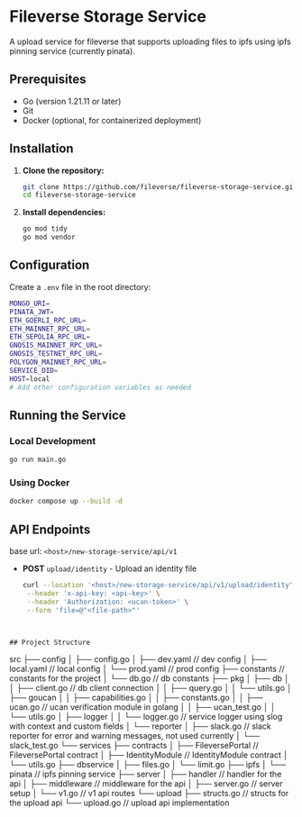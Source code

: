 # Fileverse Storage Service

A upload service for fileverse that supports uploading files to ipfs using ipfs pinning service (currently pinata). 

## Prerequisites
- Go (version 1.21.11 or later)
- Git
- Docker (optional, for containerized deployment)

## Installation

1. **Clone the repository:**
   ```sh
   git clone https://github.com/fileverse/fileverse-storage-service.git
   cd fileverse-storage-service
   ```

2. **Install dependencies:**
   ```sh
   go mod tidy
   go mod vendor
   ```

## Configuration

Create a `.env` file in the root directory:
```sh
MONGO_URI=
PINATA_JWT=
ETH_GOERLI_RPC_URL=
ETH_MAINNET_RPC_URL=
ETH_SEPOLIA_RPC_URL=
GNOSIS_MAINNET_RPC_URL=
GNOSIS_TESTNET_RPC_URL=
POLYGON_MAINNET_RPC_URL=
SERVICE_DID=
HOST=local
# Add other configuration variables as needed
```

## Running the Service

### Local Development
```sh
go run main.go
```

### Using Docker
```sh
docker compose up --build -d
```

## API Endpoints

base url: `<host>/new-storage-service/api/v1`

- **POST** `upload/identity` - Upload an identity file
  ```sh
  curl --location '<host>/new-storage-service/api/v1/upload/identity' \
   --header 'x-api-key: <api-key>' \
   --header 'Authorization: <ucan-token>' \
   --form 'file=@"<file-path>"'
```


## Project Structure
```
src
├── config
│   ├── config.go
│   ├── dev.yaml // dev config
│   ├── local.yaml // local config
│   └── prod.yaml // prod config
├── constants // constants for the project
│   └── db.go // db constants
├── pkg
│   ├── db
│   │   ├── client.go // db client connection
│   │   ├── query.go
│   │   └── utils.go
│   ├── goucan
│   │   ├── capabilities.go
│   │   ├── constants.go
│   │   ├── ucan.go // ucan verification module in golang
│   │   ├── ucan_test.go
│   │   └── utils.go
│   ├── logger
│   │   └── logger.go // service logger using slog with context and custom fields
│   └── reporter
│       ├── slack.go // slack reporter for error and warning messages, not used currently
│       └── slack_test.go
└── services
    ├── contracts
    │   ├── FileversePortal // FileversePortal contract
    │   ├── IdentityModule // IdentityModule contract
    │   └── utils.go 
    ├── dbservice
    │   ├── files.go 
    │   └── limit.go 
    ├── ipfs
    │   └── pinata // ipfs pinning service
    ├── server
    │   ├── handler // handler for the api
    │   ├── middleware // middleware for the api
    │   ├── server.go // server setup
    │   └── v1.go // v1 api routes
    └── upload
        ├── structs.go // structs for the upload api
        └── upload.go // upload api implementation
```